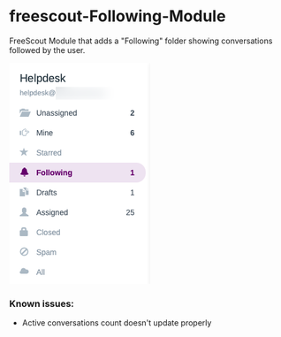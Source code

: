 # freescout-Following-Module
FreeScout Module that adds a "Following" folder showing conversations followed by the user.

![Following Folder](Public/img/FreeScout-Following-Folder.png)

### Known issues:
- Active conversations count doesn't update properly